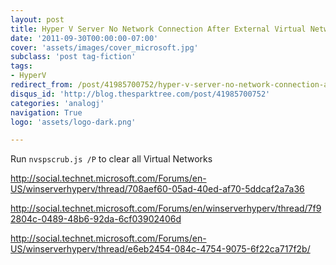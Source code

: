 ```yaml
---
layout: post
title: Hyper V Server No Network Connection After External Virtual Network
date: '2011-09-30T00:00:00-07:00'
cover: 'assets/images/cover_microsoft.jpg'
subclass: 'post tag-fiction'
tags:
- HyperV
redirect_from: /post/41985700752/hyper-v-server-no-network-connection-after
disqus_id: 'http://blog.thesparktree.com/post/41985700752'
categories: 'analogj'
navigation: True
logo: 'assets/logo-dark.png'

---
```

Run `nvspscrub.js /P` to clear all Virtual Networks

http://social.technet.microsoft.com/Forums/en-US/winserverhyperv/thread/708aef60-05ad-40ed-af70-5ddcaf2a7a36

http://social.technet.microsoft.com/Forums/en/winserverhyperv/thread/7f92804c-0489-48b6-92da-6cf03902406d

http://social.technet.microsoft.com/Forums/en-US/winserverhyperv/thread/e6eb2454-084c-4754-9075-6f22ca717f2b/
